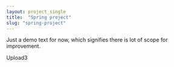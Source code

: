 ```yaml
---
layout: project_single
title:  "Spring project"
slug: "spring-project"
---
```

Just a demo text for now, which signifies there is lot of scope for improvement.

Upload3
